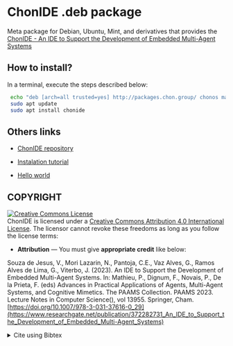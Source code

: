 # ChonIDE .deb package
Meta package for Debian, Ubuntu, Mint, and derivatives that provides the [ChonIDE - An IDE to Support the Development of Embedded Multi-Agent Systems](https://github.com/chon-group/chonIDE) 

## How to install?

In a terminal, execute the steps described below:

```sh
 echo "deb [arch=all trusted=yes] http://packages.chon.group/ chonos main" | sudo tee /etc/apt/sources.list.d/chonos.list 
 sudo apt update 
 sudo apt install chonide 
```

 ## Others links

* [ChonIDE repository](https://github.com/chon-group/chonIDE)

* [Instalation tutorial](https://github.com/chon-group/chonIDE/blob/main/doc/01-installation/debian-and-Ubuntu.md)

* [Hello world](https://github.com/chon-group/chonIDE/blob/main/doc/02-helloWorld/Ubuntu.md)

## COPYRIGHT
<a rel="license" href="http://creativecommons.org/licenses/by/4.0/"><img alt="Creative Commons License" style="border-width:0" src="https://i.creativecommons.org/l/by/4.0/88x31.png" /></a><br />ChonIDE is licensed under a <a rel="license" href="http://creativecommons.org/licenses/by/4.0/">Creative Commons Attribution 4.0 International License</a>. The licensor cannot revoke these freedoms as long as you follow the license terms:

* __Attribution__ — You must give __appropriate credit__ like below:

Souza de Jesus, V., Mori Lazarin, N., Pantoja, C.E., Vaz Alves, G., Ramos Alves de Lima, G., Viterbo, J. (2023). An IDE to Support the Development of Embedded Multi-Agent Systems. In: Mathieu, P., Dignum, F., Novais, P., De la Prieta, F. (eds) Advances in Practical Applications of Agents, Multi-Agent Systems, and Cognitive Mimetics. The PAAMS Collection. PAAMS 2023. Lecture Notes in Computer Science(), vol 13955. Springer, Cham. [https://doi.org/10.1007/978-3-031-37616-0_29](https://www.researchgate.net/publication/372282731_An_IDE_to_Support_the_Development_of_Embedded_Multi-Agent_Systems)

<details>
<summary> Cite using Bibtex </summary>

```
@InProceedings{chonIDE,
author="Souza de Jesus, Vinicius and Mori Lazarin, Nilson and Pantoja, Carlos Eduardo and Vaz Alves, Gleifer and Ramos Alves de Lima, Gabriel
and Viterbo, Jose",
editor="Mathieu, Philippe and Dignum, Frank and Novais, Paulo and De la Prieta, Fernando",
title="An IDE to Support the Development of Embedded Multi-Agent Systems",
booktitle="Advances in Practical Applications of Agents, Multi-Agent Systems, and Cognitive Mimetics. The PAAMS Collection",
year="2023",
publisher="Springer Nature Switzerland",
address="Cham",
pages="346--358",
isbn="978-3-031-37616-0",
doi="10.1007/978-3-031-37616-0_29"
}
```

</details>